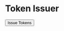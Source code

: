 <html lang="en">
<head>
    <meta charset="UTF-8">
    <meta name="viewport" content="width=device-width, initial-scale=1.0">
    <title>Token Issuer</title>
</head>
<body>
    <h1>Token Issuer</h1>
    <button onclick="issueTokens()">Issue Tokens</button>
    <script src="https://cdn.jsdelivr.net/npm/web3@1.3.6/dist/web3.min.js"></script>
    <script>
        // Connect to the Mumbai testnet using Web3.js
        async function connectToBlockchain() {
            if (window.ethereum) {
                window.web3 = new Web3(window.ethereum);
                try {
                    // Switch to the Mumbai testnet
                    await window.ethereum.request({
                        method: 'wallet_addEthereumChain',
                        params: [
                            {
                                chainId: '0x13881', // Mumbai testnet chain ID
                                chainName: 'Mumbai Testnet',
                                nativeCurrency: {
                                    name: 'Matic',
                                    symbol: 'MATIC',
                                    decimals: 18,
                                },
                                rpcUrls: ['https://rpc-mumbai.maticvigil.com/'], // Mumbai testnet RPC endpoint
                                blockExplorerUrls: ['https://mumbai.polygonscan.com/'], // Mumbai testnet block explorer
                            },
                        ],
                    });
                    // Request account access if needed
                    await window.ethereum.enable();
                    console.log("Connected to blockchain successfully!");
                    return true;
                } catch (error) {
                    console.error("User denied account access or error connecting to Mumbai testnet", error);
                    return false;
                }
            } else if (window.web3) {
                window.web3 = new Web3(window.web3.currentProvider);
                return true;
            } else {
                console.error("No Ethereum provider detected");
                return false;
            }
        }
        async function fetchContractABI() {
            try {
                const response = await fetch('./abi.json');
                const abi = await response.json(); // Parse the JSON string
                return abi;
            } catch (error) {
                console.error("Error fetching ABI:", error);
                return null;
            }
        }
        async function getConnectedAccount() {
            const account = await getConnectedAccount();
            console.log("Connected account:", account);
            return accounts[0];
        }
        // Issue tokens using the smart contract
        async function issueTokens() {
            const isConnected = await connectToBlockchain();
            if (!isConnected) return;
            const contractABI = await fetchContractABI();
            console.log("Fetched ABI Successfully!");
            if (!contractABI) return;
            const contractAddress = 0x5FbDB2315678afecb367f032d93F642f64180aa3;
            // Create a contract instance
            const contract = new web3.eth.Contract(contractABI, contractAddress);
            // Replace with the connected Metamask account
            const account = await getConnectedAccount(); //HERE IS THE ERROR OR THE GETCONNECTEDACCOUNT METHOD
            // Replace with the amount of tokens to issue
            const amount = 1;
            // Call the issueTokens method on the smart contract
            try {
                const result = await contract.methods.issueTokens(account, amount).send({ from: account });
                console.log("Tokens issued successfully:", result);
            } catch (error) {
                console.error("Error issuing tokens:", error);
            }
        }
    </script>
</body>
</html>
